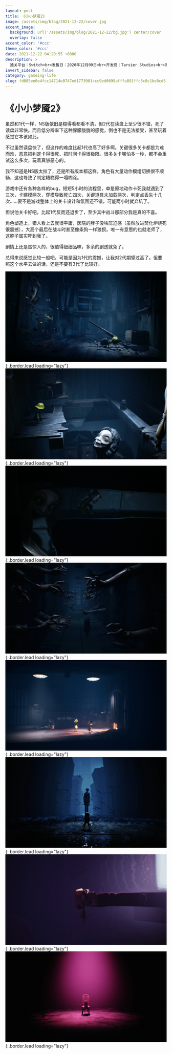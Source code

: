 ```yaml
---
layout: post
title: 《小小梦魇2》
image: /assets/img/blog/2021-12-22/cover.jpg
accent_image: 
  background: url('/assets/img/blog/2021-12-22/bg.jpg') center/cover
  overlay: false
accent_color: '#ccc'
theme_color: '#ccc'
date: 2021-12-22 04:20:55 +0800
description: >
  通关平台：Switch<br>发售日：2020年12月09日<br>开发商：Tarsier Studios<br>发行商：万代南梦宫<br>个人评分：85
invert_sidebar: false
category: gameing-life
slug: fd085ee0e4fcc14714e0747ed1773981ccc9ed0699afffa891ffc5c8c1be8cd5
---
```


# 《小小梦魇2》

虽然和1代一样，NS版依旧是糊得看都看不清，但2代在读盘上至少很不错，死了读盘非常快。而且低分辨率下这种朦朦胧胧的感觉，倒也不是无法接受，甚至玩着感觉它本该如此。

不过虽然读盘快了，但这作的难度比起1代也高了好多啊。关键很多关卡都是为难而难，恶意把判定卡得很死、把时间卡得很极限。很多关卡哪怕多一秒，都不会重试这么多次，玩着真够恶心的。

我不知道是NS版太拉了，还是所有版本都这样，角色有大量动作模组切换很不顺畅，这也导致了判定糟糕得一塌糊涂。

游戏中还有各种各样的bug，短短5小时的流程里，单是原地动作卡死我就遇到了三次，卡建模两次，穿模导致死亡四次，关键道具未加载两次，判定点丢失十几次......要不是游戏整体上的关卡设计和氛围还不错，可能两小时就弃坑了。

但说他关卡好吧，比起1代反而还退步了，至少其中战斗那部分我是真的不喜。

角色塑造上，猎人看上去就很平庸，医院的胖子没啥压迫感（虽然放进焚化炉烧死很震撼），大高个最后在战斗时甚至像条狗一样狼狈。唯一有意思的也就老师了，这脖子属实吓到我了。

剧情上还是蛮惊人的，很值得细细品味，多余的剧透就免了。

总得来说感觉比较一般吧，可能是因为1代的震撼，让我对2代期望过高了。但要照这个水平去做的话，还是不要有3代了比较好。

![](/assets/img/blog/2021-12-22/1.jpg){:.border.lead loading="lazy"}
![](/assets/img/blog/2021-12-22/2.jpg){:.border.lead loading="lazy"}
![](/assets/img/blog/2021-12-22/3.jpg){:.border.lead loading="lazy"}
![](/assets/img/blog/2021-12-22/4.jpg){:.border.lead loading="lazy"}
![](/assets/img/blog/2021-12-22/5.jpg){:.border.lead loading="lazy"}
![](/assets/img/blog/2021-12-22/6.jpg){:.border.lead loading="lazy"}
![](/assets/img/blog/2021-12-22/7.jpg){:.border.lead loading="lazy"}
![](/assets/img/blog/2021-12-22/8.jpg){:.border.lead loading="lazy"}

